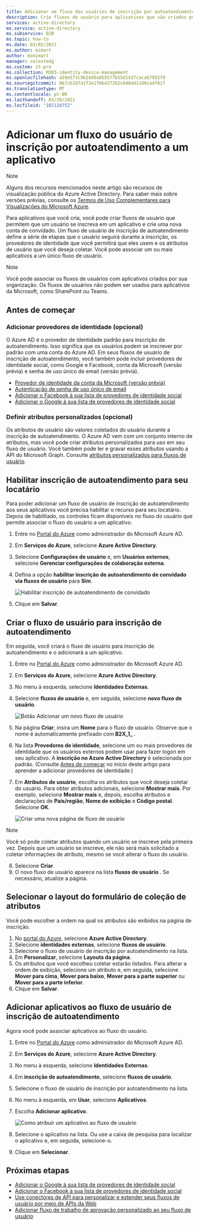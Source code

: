```yaml
---
title: Adicionar um fluxo dos usuários de inscrição por autoatendimento — Azure AD
description: Crie fluxos de usuário para aplicativos que são criados por sua organização. Em seguida, os usuários que visitam esse aplicativo podem obter uma conta de convidado usando as opções configuradas no fluxo do usuário.
services: active-directory
ms.service: active-directory
ms.subservice: B2B
ms.topic: how-to
ms.date: 03/02/2021
ms.author: mimart
author: msmimart
manager: celestedg
ms.custom: it-pro
ms.collection: M365-identity-device-management
ms.openlocfilehash: a59e573c9b24d9a8b5577b55d143fcaca67952f0
ms.sourcegitcommit: 867cb1b7a1f3a1f0b427282c648d411d0ca4f81f
ms.translationtype: MT
ms.contentlocale: pt-BR
ms.lasthandoff: 03/20/2021
ms.locfileid: "102120752"
---
```

# <a name="add-a-self-service-sign-up-user-flow-to-an-app"></a>Adicionar um fluxo do usuário de inscrição por autoatendimento a um aplicativo

> [!NOTE]
> Alguns dos recursos mencionados neste artigo são recursos de visualização pública do Azure Active Directory. Para saber mais sobre versões prévias, consulte os [Termos de Uso Complementares para Visualizações do Microsoft Azure](https://azure.microsoft.com/support/legal/preview-supplemental-terms/).

Para aplicativos que você cria, você pode criar fluxos de usuário que permitem que um usuário se inscreva em um aplicativo e crie uma nova conta de convidado. Um fluxo de usuário de inscrição de autoatendimento define a série de etapas que o usuário seguirá durante a inscrição, os provedores de identidade que você permitirá que eles usem e os atributos de usuário que você deseja coletar. Você pode associar um ou mais aplicativos a um único fluxo de usuário.

> [!NOTE]
> Você pode associar os fluxos de usuários com aplicativos criados por sua organização. Os fluxos de usuários não podem ser usados para aplicativos da Microsoft, como SharePoint ou Teams.

## <a name="before-you-begin"></a>Antes de começar

### <a name="add-identity-providers-optional"></a>Adicionar provedores de identidade (opcional)

O Azure AD é o provedor de identidade padrão para inscrição de autoatendimento. Isso significa que os usuários podem se inscrever por padrão com uma conta do Azure AD. Em seus fluxos de usuário de inscrição de autoatendimento, você também pode incluir provedores de identidade social, como Google e Facebook, conta da Microsoft (versão prévia) e senha de uso único de email (versão prévia).

- [Provedor de identidade da conta da Microsoft (versão prévia)](microsoft-account.md)
- [Autenticação de senha de uso único de email](one-time-passcode.md)
- [Adicionar o Facebook à sua lista de provedores de identidade social](facebook-federation.md)
- [Adicionar o Google à sua lista de provedores de identidade social](google-federation.md)

### <a name="define-custom-attributes-optional"></a>Definir atributos personalizados (opcional)

Os atributos de usuário são valores coletados do usuário durante a inscrição de autoatendimento. O Azure AD vem com um conjunto interno de atributos, mas você pode criar atributos personalizados para uso em seu fluxo de usuário. Você também pode ler e gravar esses atributos usando a API do Microsoft Graph. Consulte [ atributos personalizados para fluxos de usuário](user-flow-add-custom-attributes.md).

## <a name="enable-self-service-sign-up-for-your-tenant"></a>Habilitar inscrição de autoatendimento para seu locatário

Para poder adicionar um fluxo de usuário de inscrição de autoatendimento aos seus aplicativos você precisa habilitar o recurso para seu locatário. Depois de habilitado, os controles ficam disponíveis no fluxo do usuário que permite associar o fluxo do usuário a um aplicativo.

1. Entre no [Portal do Azure](https://portal.azure.com) como administrador do Microsoft Azure AD.
2. Em **Serviços do Azure**, selecione **Azure Active Directory**.
3. Selecione **Configurações de usuário** e, em **Usuários externos**, selecione **Gerenciar configurações de colaboração externa**.
4. Defina a opção **habilitar inscrição de autoatendimento de convidado via fluxos de usuário** para **Sim**.

   ![Habilitar inscrição de autoatendimento de convidado](media/self-service-sign-up-user-flow/enable-self-service-sign-up.png)
5. Clique em **Salvar**.
## <a name="create-the-user-flow-for-self-service-sign-up"></a>Criar o fluxo de usuário para inscrição de autoatendimento

Em seguida, você criará o fluxo de usuário para inscrição de autoatendimento e o adicionará a um aplicativo.

1. Entre no [Portal do Azure](https://portal.azure.com) como administrador do Microsoft Azure AD.
2. Em **Serviços do Azure**, selecione **Azure Active Directory**.
3. No menu à esquerda, selecione **Identidades Externas**.
4. Selecione **fluxos de usuário** e, em seguida, selecione **novo fluxo de usuário**.

   ![Botão Adicionar um novo fluxo de usuário](media/self-service-sign-up-user-flow/new-user-flow.png)

5. Na página **Criar**, insira um **Nome** para o fluxo de usuário. Observe que o nome é automaticamente prefixado com **B2X_1_** .
6. Na lista **Provedores de identidade**, selecione um ou mais provedores de identidade que os usuários externos podem usar para fazer logon em seu aplicativo. A **inscrição no Azure Active Directory** é selecionada por padrão. (Consulte [Antes de começar](#before-you-begin) no início deste artigo para aprender a adicionar provedores de identidade.)
7. Em **Atributos de usuário**, escolha os atributos que você deseja coletar do usuário. Para obter atributos adicionais, selecione **Mostrar mais**. Por exemplo, selecione **Mostrar mais** e, depois, escolha atributos e declarações de **País/região**, **Nome de exibição** e **Código postal**. Selecione **OK**.

   ![Criar uma nova página de fluxo de usuário](media/self-service-sign-up-user-flow/create-user-flow.png)

> [!NOTE]
> Você só pode coletar atributos quando um usuário se inscreve pela primeira vez. Depois que um usuário se inscreve, ele não será mais solicitado a coletar informações de atributo, mesmo se você alterar o fluxo do usuário.

8. Selecione **Criar**.
9. O novo fluxo de usuário aparece na lista **fluxos de usuário** . Se necessário, atualize a página.

## <a name="select-the-layout-of-the-attribute-collection-form"></a>Selecionar o layout do formulário de coleção de atributos

Você pode escolher a ordem na qual os atributos são exibidos na página de inscrição. 

1. No [portal do Azure](https://portal.azure.com), selecione **Azure Active Directory**.
2. Selecione **identidades externas**, selecione **fluxos de usuário**.
3. Selecione o fluxo de usuário de inscrição por autoatendimento na lista.
4. Em **Personalizar**, selecione **Layouts da página**.
5. Os atributos que você escolheu coletar estarão listados. Para alterar a ordem de exibição, selecione um atributo e, em seguida, selecione **Mover para cima**, **Mover para baixo**, **Mover para a parte superior** ou **Mover para a parte inferior**.
6. Clique em **Salvar**.

## <a name="add-applications-to-the-self-service-sign-up-user-flow"></a>Adicionar aplicativos ao fluxo de usuário de inscrição de autoatendimento

Agora você pode associar aplicativos ao fluxo do usuário.

1. Entre no [Portal do Azure](https://portal.azure.com) como administrador do Microsoft Azure AD.
2. Em **Serviços do Azure**, selecione **Azure Active Directory**.
3. No menu à esquerda, selecione **Identidades Externas**.
4. Em **inscrição de autoatendimento**, selecione **fluxos de usuário**.
5. Selecione o fluxo de usuário de inscrição por autoatendimento na lista.
6. No menu à esquerda, em **Usar**, selecione **Aplicativos**.
7. Escolha **Adicionar aplicativo**.

   ![Como atribuir um aplicativo ao fluxo de usuário](media/self-service-sign-up-user-flow/assign-app-to-user-flow.png)

8. Selecione o aplicativo na lista. Ou use a caixa de pesquisa para localizar o aplicativo e, em seguida, selecione-o.
9. Clique em **Selecionar**.

## <a name="next-steps"></a>Próximas etapas

- [Adicionar o Google à sua lista de provedores de identidade social](google-federation.md)
- [Adicionar o Facebook à sua lista de provedores de identidade social](facebook-federation.md)
- [Use conectores de API para personalizar e estender seus fluxos de usuário por meio de APIs da Web](api-connectors-overview.md)
- [Adicionar fluxo de trabalho de aprovação personalizado ao seu fluxo de usuário](self-service-sign-up-add-approvals.md)
